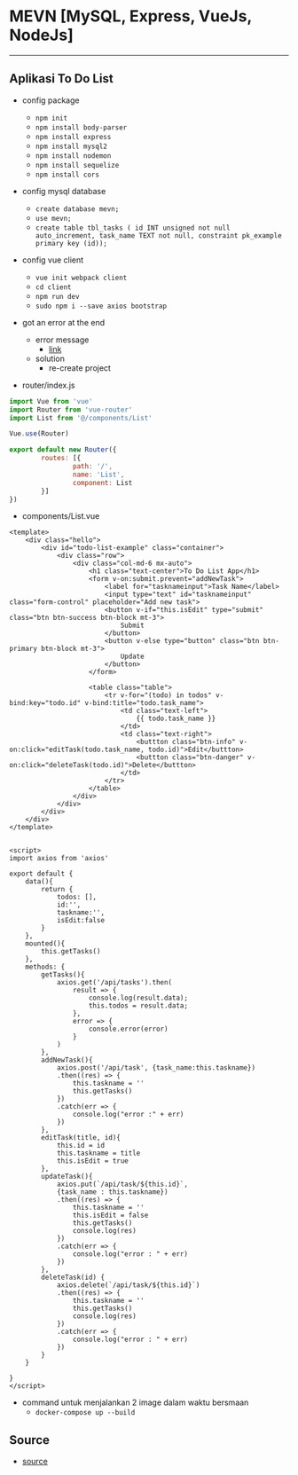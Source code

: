 # MEVN [MySQL, Express, VueJs, NodeJs]
---

## Aplikasi To Do List
- config package
   - `npm init`
   - `npm install body-parser`
   - `npm install express`
   - `npm install mysql2`
   - `npm install nodemon`
   - `npm install sequelize`
   - `npm install cors`

- config mysql database
    - `create database mevn;`
    - `use mevn;`
    - `create table tbl_tasks ( id INT unsigned not null auto_increment, task_name TEXT not null, constraint pk_example primary key (id));`

- config vue client
    - `vue init webpack client`
    - `cd client`
    - `npm run dev`
    - `sudo npm i --save axios bootstrap`

- got an error at the end
    - error message
      - [link](./error-babel.md)
    - solution
      - re-create project


- router/index.js
```js
import Vue from 'vue'
import Router from 'vue-router'
import List from '@/components/List'

Vue.use(Router)

export default new Router({
        routes: [{
                path: '/',
                name: 'List',
                component: List
        }]
})
```

- components/List.vue
```vue
<template>
    <div class="hello">
        <div id="todo-list-example" class="container">
            <div class="row">
                <div class="col-md-6 mx-auto">
                    <h1 class="text-center">To Do List App</h1>
                    <form v-on:submit.prevent="addNewTask">
                        <label for="tasknameinput">Task Name</label>
                        <input type="text" id="tasknameinput" class="form-control" placeholder="Add new task">
                        <button v-if="this.isEdit" type="submit" class="btn btn-success btn-block mt-3">
                            Submit
                        </button>
                        <button v-else type="button" class="btn btn-primary btn-block mt-3">
                            Update
                        </button>
                    </form>

                    <table class="table">
                        <tr v-for="(todo) in todos" v-bind:key="todo.id" v-bind:title="todo.task_name">
                            <td class="text-left">
                                {{ todo.task_name }}
                            </td>
                            <td class="text-right">
                                <buttton class="btn-info" v-on:click="editTask(todo.task_name, todo.id)">Edit</buttton>
                                <buttton class="btn-danger" v-on:click="deleteTask(todo.id)">Delete</buttton>
                            </td>
                        </tr>
                    </table>
                </div>
            </div>
        </div>
    </div>
</template>


<script>
import axios from 'axios'

export default {
    data(){
        return {
            todos: [],
            id:'',
            taskname:'',
            isEdit:false
        }
    },
    mounted(){
        this.getTasks()
    },
    methods: {
        getTasks(){
            axios.get('/api/tasks').then(
                result => {
                    console.log(result.data);
                    this.todos = result.data;
                }, 
                error => {
                    console.error(error)
                }
            )
        },
        addNewTask(){
            axios.post('/api/task', {task_name:this.taskname})
            .then((res) => {
                this.taskname = ''
                this.getTasks()
            })
            .catch(err => {
                console.log("error :" + err)
            })
        },
        editTask(title, id){
            this.id = id
            this.taskname = title
            this.isEdit = true
        },
        updateTask(){
            axios.put(`/api/task/${this.id}`,
            {task_name : this.taskname})
            .then((res) => {
                this.taskname = ''
                this.isEdit = false
                this.getTasks()
                console.log(res)
            })
            .catch(err => {
                console.log("error : " + err)
            })
        },
        deleteTask(id) {
            axios.delete(`/api/task/${this.id}`)
            .then((res) => {
                this.taskname = ''
                this.getTasks()
                console.log(res)
            })
            .catch(err => {
                console.log("error : " + err)
            })
        }
    }

}
</script>
```

- command untuk menjalankan 2 image dalam waktu bersmaan
    - `docker-compose up --build`










## Source
- [source](https://www.youtube.com/watch?v=9Kju3DovLrg)
